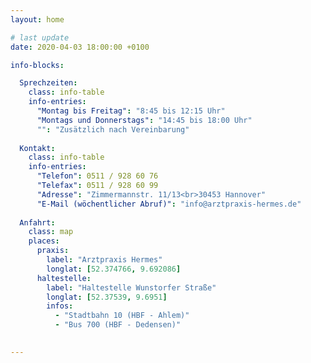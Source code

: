 ```yaml
---
layout: home 

# last update
date: 2020-04-03 18:00:00 +0100

info-blocks:

  Sprechzeiten:
    class: info-table
    info-entries:
      "Montag bis Freitag": "8:45 bis 12:15 Uhr"
      "Montags und Donnerstags": "14:45 bis 18:00 Uhr"
      "": "Zusätzlich nach Vereinbarung"
  
  Kontakt:
    class: info-table
    info-entries:
      "Telefon": 0511 / 928 60 76
      "Telefax": 0511 / 928 60 99
      "Adresse": "Zimmermannstr. 11/13<br>30453 Hannover"
      "E-Mail (wöchentlicher Abruf)": "info@arztpraxis-hermes.de"
  
  Anfahrt:
    class: map
    places:
      praxis:
        label: "Arztpraxis Hermes"
        longlat: [52.374766, 9.692086]
      haltestelle:
        label: "Haltestelle Wunstorfer Straße"
        longlat: [52.37539, 9.6951]
        infos:
          - "Stadtbahn 10 (HBF - Ahlem)"
          - "Bus 700 (HBF - Dedensen)"

      
---
```

